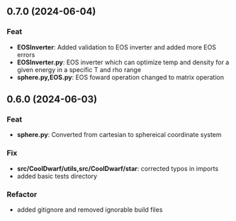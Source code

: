## 0.7.0 (2024-06-04)

### Feat

- **EOSInverter**: Added validation to EOS inverter and added more EOS errors
- **EOSInverter.py**: EOS inverter which can optimize temp and density for a given energy in a specific T and rho range
- **sphere.py,EOS.py**: EOS foward operation changed to matrix operation

## 0.6.0 (2024-06-03)

### Feat

- **sphere.py**: Converted from cartesian to sphereical coordinate system

### Fix

- **src/CoolDwarf/utils,src/CoolDwarf/star**: corrected typos in imports
- added basic tests directory

### Refactor

- added gitignore and removed ignorable build files

